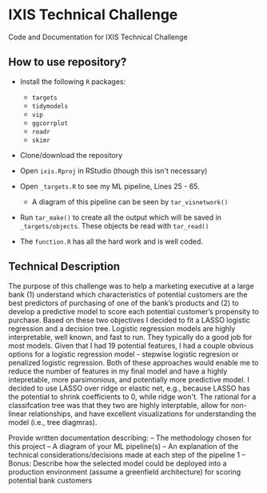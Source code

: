 # IXIS Technical Challenge
 Code and Documentation for IXIS Technical Challenge

## How to use repository?
* Install the following `R` packages:
  - `targets`
  - `tidymodels`
  - `vip`
  - `ggcorrplot`
  - `readr`
  - `skimr`
 
* Clone/download the repository

* Open `ixis.Rproj` in RStudio (though this isn't necessary)

* Open `_targets.R` to see my ML pipeline, Lines 25 - 65.
  - A diagram of this pipeline can be seen by `tar_visnetwork()`
    
* Run `tar_make()` to create all the output which will be saved in `_targets/objects`. These objects be read with `tar_read()` 

* The `function.R` has all the hard work and is well coded.

## Technical Description

The purpose of this challenge was to help a marketing executive at a large bank (1) understand which characteristics of potential customers are the best predictors of purchasing of one of the bank’s products and (2) to develop a predictive model to score each potential customer’s propensity to purchase. Based on these two objectives I decided to fit a LASSO logistic regression and a decision tree. Logistic regression models are highly interpretable, well known, and fast to run. They typically do a good job for most models. Given that I had 19 potential features, I had a couple obvious options for a logistic regression model - stepwise logistic regresion or penalized logistic regression. Both of these approaches would enable me to reduce the number of features in my final model and have a highly intepretable, more parsimonious, and potentially more predictive model. I decided to use LASSO over ridge or elastic net, e.g., because LASSO has the potential to shrink coefficients to 0, while ridge won't. The rational for a classifcation tree was that they two are highly interptable, allow for non-linear relationships, and have excellent visualizations for understanding the model (i.e., tree diagmras).  


Provide written documentation describing:
– The methodology chosen for this project
– A diagram of your ML pipeline(s)
– An explanation of the technical considerations/decisions made at each step of the pipeline
1
– Bonus: Describe how the selected model could be deployed into a production environment (assume
a greenfield architecture) for scoring potential bank customers
